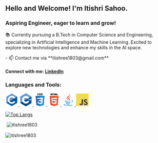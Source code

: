 <h2 align="left">Hello and Welcome! I'm Itishri Sahoo.</h2>
<h3 align="left">Aspiring Engineer, eager to learn and grow!</h3>
<p>📚 Currently pursuing a B.Tech in Computer Science and Engineering, specializing in Artificial Intelligence and Machine Learning. Excited to explore new technologies and enhance my skills in the AI space.</p>
- 📫 Contact me via **itishree1803@gmail.com**

<h4 align="left">Connect with me: <a href="https://www.linkedin.com/in/itishree-sahoo-8a289a256" target="_blank">LinkedIn</a></h4>

<h3 align="left">Languages and Tools:</h3>
<p align="left"> <a href="https://www.cprogramming.com/" target="_blank" rel="noreferrer"> <img src="https://raw.githubusercontent.com/devicons/devicon/master/icons/c/c-original.svg" alt="c" width="40" height="40"/> </a> <a href="https://www.w3schools.com/cpp/" target="_blank" rel="noreferrer"> <img src="https://raw.githubusercontent.com/devicons/devicon/master/icons/cplusplus/cplusplus-original.svg" alt="cplusplus" width="40" height="40"/> </a> <a href="https://www.w3schools.com/css/" target="_blank" rel="noreferrer"> <img src="https://raw.githubusercontent.com/devicons/devicon/master/icons/css3/css3-original-wordmark.svg" alt="css3" width="40" height="40"/> </a> <a href="https://www.w3.org/html/" target="_blank" rel="noreferrer"> <img src="https://raw.githubusercontent.com/devicons/devicon/master/icons/html5/html5-original-wordmark.svg" alt="html5" width="40" height="40"/> </a> <a href="https://www.java.com" target="_blank" rel="noreferrer"> <img src="https://raw.githubusercontent.com/devicons/devicon/master/icons/java/java-original.svg" alt="java" width="40" height="40"/> </a> <a href="https://developer.mozilla.org/en-US/docs/Web/JavaScript" target="_blank" rel="noreferrer"> <img src="https://raw.githubusercontent.com/devicons/devicon/master/icons/javascript/javascript-original.svg" alt="javascript" width="40" height="40"/> </a> </p>

[![Top Langs](https://github-readme-stats.vercel.app/api/top-langs/?username=itishree1803&layout=donut-vertical)](https://github.com/itishree1803/github-readme-stats)

<p>&nbsp;<img align="center" src="https://github-readme-stats.vercel.app/api?username=itishree1803&show_icons=true&locale=en" alt="itishree1803" /></p>

<p><img align="center" src="https://github-readme-streak-stats.herokuapp.com/?user=itishree1803&" alt="itishree1803" /></p>
